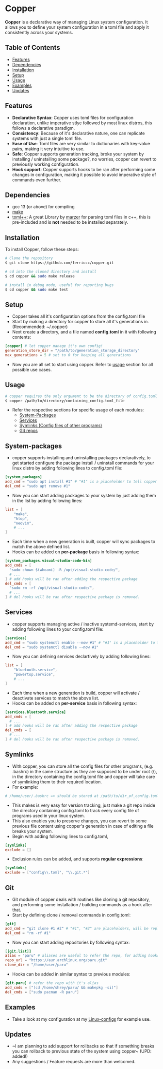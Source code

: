 # Copper

**Copper** is a declarative way of managing Linux system configuration. It allows you to define your system configuration in a toml file and apply it consistently across your systems.

## Table of Contents

* [Features](#features)
* [Dependencies](#dependencies)
* [Installation](#installation)
* [Setup](#setup)
* [Usage](#usage)
* [Examples](#examples)
* [Updates](#updates)

## Features

- **Declarative Syntax**: Copper uses toml files for configuration declaration, unlike imperative stlye followed by most linux distros, this follows a declarative paradigm.
- **Consistency**: Because of it's declarative nature, one can replicate systems with just a single toml file.
- **Ease of Use**: Toml files are very similar to dictionaries with key-value pairs, making it very intuitive to use.
- **Safe**: Copper supports generation tracking, broke your system by installing / uninstalling some package?, no worries, copper can revert to previously working configuration.
- **Hook support**: Copper supports hooks to be ran after performing some changes in configuration, making it possible to avoid imperative style of commands even further.

## Dependencies
- gcc 13 (or above) for compiling
- [make](https://www.gnu.org/software/make/)
- [toml++](https://github.com/marzer/tomlplusplus): A great Library by [marzer](https://github.com/marzer) for parsing toml files in c++, this is pre-included and is **not** needed to be installed separately.

## Installation

To install Copper, follow these steps:

```bash
# Clone the repository
$ git clone https://github.com/ferriccc/copper.git
```

```bash
# cd into the cloned directory and install
$ cd copper && sudo make release
```

```bash
# install in debug mode, useful for reporting bugs
$ cd copper && sudo make test
```

## Setup
- Copper takes all it's configuration options from the config.toml file
- Start by making a directory for copper to store all it's generations in. (Recommended: ~/.copper)
- Next create a directory, and a file named **config.toml** in it with following contents:
```toml
[copper] # let copper manage it's own config!
generation_store_dir = "/path/to/generation_storage_directory"
max_generations = 5 # set to 0 for keeping all generations
```
- Now you are all set to start using copper. Refer to [usage](#usage) section for all possible use cases.

## Usage
```bash
# copper requires the only argument to be the directory of config.toml file which is to be applied
$ copper /path/to/directory/containing_config.toml_file
```
* Refer the respective sections for specific usage of each modules:
    * [System-Packages](#system-packages)
    * [Services](#services)
    * [Symlinks (Config files of other programs)](#symlinks)
    * [Git repos](#git)

## System-packages
* copper supports installing and uninstalling packages declaratively, to get started configure the package install / uninstall commands for your linux distro by adding following lines to config.toml file:
```toml
[system_packages] 
add_cmd = "sudo apt install #1" # "#1" is a placeholder to tell copper to replace it with package name
del_cmd = "sudo apt remove #1"
```
* Now you can start adding packages to your system by just adding them in the list by adding following lines:
```toml
list = [
    "make",
    "htop",
    "neovim",
    # ...
]
```
* Each time when a new generation is built, copper will sync packages to match the above defined list.
* Hooks can be added on **per-package** basis in following syntax:
```toml
[system_packages.visual-studio-code-bin]
add_cmds = [
  "sudo chown $(whoami) -R /opt/visual-studio-code/",
  # ...
] # add hooks will be ran after adding the respective package
del_cmds = [
  "sudo rm -rf /opt/visual-studio-code/",
  # ...
] # del hooks will be ran after respective package is removed.
```

## Services
* copper supports managing active / inactive systemd-services, start by adding following lines to your config.toml file:
```toml
[services]
add_cmd = "sudo systemctl enable --now #1" # "#1" is a placeholder to tell copper to replace it with service name
del_cmd = "sudo systemctl disable --now #1"
```
* Now you can defining services declartively by adding following lines:
```toml
list = [
    "bluetooth.service", 
    "powertop.service",
    # ...
]
```
* Each time when a new generation is build, copper will activate / deactivate services to match the above list.
* Hooks can be added on **per-service** basis in following syntax:
```toml
[services.bluetooth.service]
add_cmds = [
  # ...
] # add hooks will be ran after adding the respective package
del_cmds = [
  # ...
] # del hooks will be ran after respective package is removed.
```

## Symlinks
* With copper, you can store all the config files for other programs, (e.g. .bashrc) in the same structure as they are supposed to be under root (/), in the directory containing the config.toml file and copper will take care of symlinking them to their required location.
* For example:
``` bash
# /home/user/.bashrc => should be stored at /path/to/dir_of_config.toml/home/user/.bashrc
```
* This makes is very easy for version tracking, just make a git repo inside the directory containing config.toml to track every config file of programs used in your linux system.
* This also enables you to preserve changes, you can revert to some previous file content using copper's generation in case of editing a file breaks your system.
* Begin with adding following lines to config.toml,
```toml
[symlinks]
exclude = []
```
* Exclusion rules can be added, and supports **regular expressions**:
```toml
[symlinks]
exclude = ["config\\.toml", "\\.git.*"]
```
## Git
* Git module of copper deals with routines like cloning a git repository, and performing some installation / building commands as a hook after that.
* Start by defining clone / removal commands in config.toml:
```toml
[git]
add_cmd = "git clone #1 #2" # "#1", "#2" are placeholders, will be replaced by repo url, destination respectively
del_cmd = "rm -rf #1"
```
* Now you can start adding repositories by following syntax:
```toml
[[git.list]]
alias = "paru" # aliases are useful to refer the repo, for adding hooks in future
repo_url = "https://aur.archlinux.org/paru.git"
clone_dir = "/home/user/paru"
```
* Hooks can be added in similar syntax to previous modules:
```toml
[git.paru] # refer the repo with it's alias
add_cmds = ["(cd /home/shrey/paru/ && makepkg -si)"]
del_cmds = ["sudo pacman -R paru"]
```

## Examples
- Take a look at my configuration at my [Linux-configs](https://github.com/Ferriccc/my-linux-configs) for example use.

## Updates
- ~I am planning to add support for rollbacks so that if something breaks you can rollback to previous state of the system using copper~ (UPD: added!)
- Any suggestions / Feature requests are more than welcomed.
